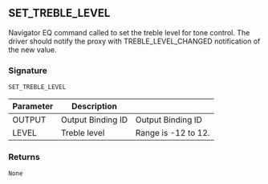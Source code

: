 ## SET\_TREBLE\_LEVEL

Navigator EQ command called to set the treble level for tone control. The driver should notify the proxy with TREBLE\_LEVEL\_CHANGED notification of the new value.


### Signature

`SET_TREBLE_LEVEL`


| Parameter | Description       |                     |
| --------- | ----------------- | ------------------- |
| OUTPUT    | Output Binding ID | Output Binding ID   |
| LEVEL     | Treble level      | Range is -12 to 12. |


### Returns

`None`